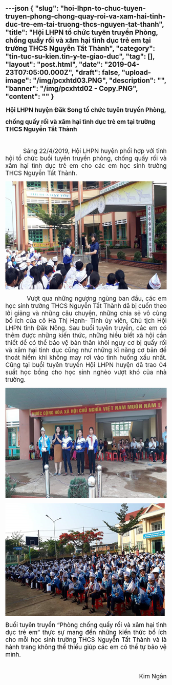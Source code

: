 ---json
{
    "slug": "hoi-lhpn-to-chuc-tuyen-truyen-phong-chong-quay-roi-va-xam-hai-tinh-duc-tre-em-tai-truong-thcs-nguyen-tat-thanh",
    "title": "Hội LHPN tổ chức tuyên truyền Phòng, chống quấy rối và xâm hại tình dục trẻ em tại trường THCS Nguyễn Tất Thành",
    "category": "tin-tuc-su-kien.tin-y-te-giao-duc",
    "tag": [],
    "layout": "post.html",
    "date": "2019-04-23T07:05:00.000Z",
    "draft": false,
    "upload-image": "/img/pcxhtd03.PNG",
    "description": "",
    "banner": "/img/pcxhtd02 - Copy.PNG",
    "__content__": ""
}
---
<p style="text-align:center"><strong><span style="font-size:14.0pt">Hội LHPN huyện Đăk Song tổ chức tuy&ecirc;n truyền Ph&ograve;ng,</span></strong></p>

<p><strong><span style="font-size:14.0pt">chống quấy rối v&agrave; x&acirc;m hại t&igrave;nh dục trẻ em tại trường THCS Nguyễn Tất Th&agrave;nh</span></strong></p>

<p style="text-align:justify">&nbsp;</p>

<p style="text-align:justify"><span style="font-size:14.0pt">&nbsp;&nbsp;&nbsp;&nbsp;&nbsp;&nbsp;&nbsp;&nbsp;&nbsp; S&aacute;ng 22/4/2019, Hội LHPN huyện phối hợp với tỉnh hội tổ chức buổi tuy&ecirc;n truyền ph&ograve;ng, chống quấy rối v&agrave; x&acirc;m hại t&igrave;nh dục trẻ em cho c&aacute;c em học sinh trường THCS Nguyễn Tất Th&agrave;nh.</span></p>

<p style="text-align:justify"><img alt="" src="/img/pcxhtd01.PNG" /></p>

<p style="text-align:justify"><span style="font-size:14.0pt">&nbsp;&nbsp;&nbsp;&nbsp;&nbsp;&nbsp;&nbsp;&nbsp;&nbsp; Vượt qua những ngượng ng&ugrave;ng ban đầu, c&aacute;c em học sinh trường THCS Nguyễn Tất Th&agrave;nh đ&atilde; bị cuốn theo lời giảng v&agrave; những c&acirc;u chuyện, những chia sẻ v&ocirc; c&ugrave;ng bổ &iacute;ch của c&ocirc; H&agrave; Thị Hạnh- Tỉnh ủy vi&ecirc;n, Chủ tịch Hội LHPN tỉnh Đăk N&ocirc;ng. Sau buổi tuy&ecirc;n truyền, c&aacute;c em c&oacute; th&ecirc;m được những kiến thức, những hiểu biết x&atilde; hội cần thiết để c&oacute; thể bảo vệ bản th&acirc;n khỏi nguy cơ bị quấy rối v&agrave; x&acirc;m hại t&igrave;nh dục cũng như những kĩ năng cơ bản để tho&aacute;t hiểm khi kh&ocirc;ng may rơi v&agrave;o t&igrave;nh huống xấu nhất. Cũng tại buổi tuy&ecirc;n truyền Hội LHPN huyện đ&atilde; trao 04 suất học bổng cho học sinh ngh&egrave;o vượt kh&oacute; của nh&agrave; trường.</span></p>

<p style="text-align:justify"><img alt="" src="/img/pcxhtd02.PNG" /></p>

<p style="text-align:justify"><img alt="" src="/img/pcxhtd03.PNG" /></p>

<p style="text-align:justify"><span style="background-color:white"><span style="font-size:14.0pt"><span style="color:black">Buổi tuy&ecirc;n truyền &ldquo;Ph&ograve;ng chống quấy rối v&agrave; x&acirc;m hại t&igrave;nh dục trẻ em&rdquo; thực sự mang đến những kiến thức bổ &iacute;ch cho mỗi học sinh trường THCS Nguyễn Tất Th&agrave;nh v&agrave; l&agrave; h&agrave;nh trang kh&ocirc;ng thể thiếu gi&uacute;p c&aacute;c em c&oacute; thể tự bảo vệ m&igrave;nh.</span></span></span></p>

<p style="text-align:justify">&nbsp;</p>

<p style="text-align:right"><span style="font-size:14.0pt">Kim Ng&acirc;n</span></p>
